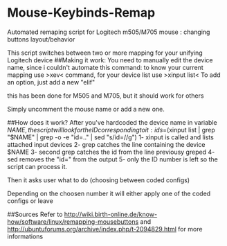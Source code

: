 # Mouse-Keybinds-Remap
Automated remaping script for Logitech m505/M705 mouse : changing buttons layout/behavior


This script switches between two or more mapping for your unifying Logitech device
##Making it work:
You need to manually edit the device name, since i couldn't automate this command:
  to know your current mapping use >xev< command, for your device list use >xinput list<
  To add an option, just add a new "elif"

this has been done for M505 and M705, but it should work for others

Simply uncomment the mouse name or add a new one.

##How does it work?
After you've hardcoded the device name in variable $NAME, the script will look for the ID corresponding to it:
ids=$(xinput list | grep "$NAME" | grep -o -e "id=.." | sed "s/id=//g")
1- xinput is called and lists attached input devices
2- grep catches the line containing the device $NAME
3- second grep catches the id from the line previousy greped
4- sed removes the "id=" from the output
5- only the ID number is left so the script can process it.

Then it asks user what to do (choosing between coded configs)

Depending on the choosen number it will either apply one of the coded configs or leave

##Sources
Refer to http://wiki.birth-online.de/know-how/software/linux/remapping-mousebuttons and http://ubuntuforums.org/archive/index.php/t-2094829.html for more informations
